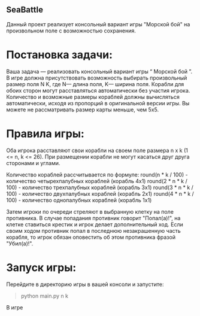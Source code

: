 ## SeaBattle
Данный проект реализует консольный вариант игры "Морской бой" на произвольном поле с возможностью сохранения.

# Постановка задачи:

Ваша задача   — реализовать консольный вариант игры “   Морской бой   ”. 
В игре должна присутствовать возможность выбирать произвольный размер поля N K, где N— длина поля, K— ширина поля.
Корабли для обоих сторон могут расставляться автоматически без участия игрока. 
Количество и возможные размеры кораблей должны вычисляться автоматически, исходя из пропорций в оригинальной версии игры. Вы можете не рассматривать размер карты меньше, чем 5x5. 

# Правила игры:
   
Оба игрока расставляют свои корабли на своем поле размера n x k (1 <= n, k <= 26). При размещении корабли не могут касаться друг друга сторонами и углами.

Количество кораблей рассчитывается по формуле:
round(n * k / 100) - количество четырехпалубных кораблей (корабль 4x1)
round(2 * n * k / 100) - количество трехпалубных кораблей (корабль 3x1)
round(3 * n * k / 100) - количество двухпалубных кораблей (корабль 2x1)
round(4 * n * k / 100) - количество однопалубных кораблей (корабль 1x1)

Затем игроки по очереди стреляют в выбранную клетку на поле противника.
В случае попадания противник говорит "Попал(а)!", на клетке ставиться крестик и игрок делает дополнительный ход.
Если своим ходом противник попал в последнюю незакрашенную часть корабля, то игрок обязан оповестить об этом противника фразой "Убил(а)!".

# Запуск игры:

Перейдите в директорию игры в вашей консоли и запустите:

> python main.py n k

В игре
  
 
